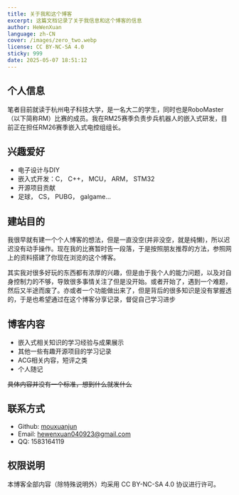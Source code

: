 ```yaml
---
title: 关于我和这个博客
excerpt: 这篇文档记录了关于我信息和这个博客的信息
author: HeWenXuan
language: zh-CN
cover: /images/zero_two.webp
license: CC BY-NC-SA 4.0
sticky: 999
date: 2025-05-07 18:51:12
---
```


## 个人信息
笔者目前就读于杭州电子科技大学，是一名大二的学生，同时也是RoboMaster（以下简称RM）比赛的成员。我在RM25赛季负责步兵机器人的嵌入式研发，目前正在担任RM26赛季嵌入式电控组组长。

## 兴趣爱好
- 电子设计与DIY
- 嵌入式开发：C， C++， MCU， ARM， STM32
- 开源项目贡献
- 足球， CS， PUBG， galgame…

## 建站目的
我很早就有建一个个人博客的想法，但是一直没空(并非没空，就是纯懒)，所以迟迟没有动手操作。现在我的比赛暂时告一段落，于是按照朋友推荐的方法，参照网上的资料搭建了你现在浏览的这个博客。

其实我对很多好玩的东西都有浓厚的兴趣，但是由于我个人的能力问题，以及对自身控制力的不够，导致很多事情关注了但是没开始。或者开始了，遇到一个难题，然后又半途而废了。亦或者一个功能做出来了，但是背后的很多知识是没有掌握透的，于是也希望通过在这个博客分享记录，督促自己学习进步
## 博客内容
- 嵌入式相关知识的学习经验与成果展示
- 其他一些有趣开源项目的学习记录
- ACG相关内容，短评之类
- 个人随记

~~具体内容并没有一个标准，想到什么就发什么~~

## 联系方式
- Github: [mouxuanjun](https://github.com/mouxuanjun)
- Email: hewenxuan040923@gmail.com
- QQ: 1583164119

## 权限说明
本博客全部内容（除特殊说明外）均采用 CC BY-NC-SA 4.0 协议进行许可。


